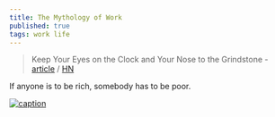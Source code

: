 ```yaml
---
title: The Mythology of Work
published: true
tags: work life
---
```

> Keep Your Eyes on the Clock and Your Nose to the Grindstone  - [article](https://crimethinc.com/2018/09/03/the-mythology-of-work-eight-myths-that-keep-your-eyes-on-the-clock-and-your-nose-to-the-grindstone) / [HN](https://news.ycombinator.com/item?id=43012078)

If anyone is to be rich, somebody has to be poor.

[![caption](https://cdn.crimethinc.com/assets/articles/2018/09/03/5.jpg)](https://crimethinc.com/2018/09/03/the-mythology-of-work-eight-myths-that-keep-your-eyes-on-the-clock-and-your-nose-to-the-grindstone)